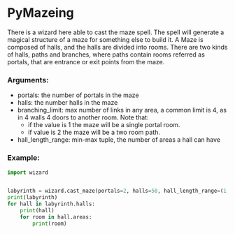 # PyMazeing
There is a wizard here able to cast the maze spell.
The spell will generate a magical structure of a maze for something else to build it.
A Maze is composed of halls, and the halls are divided into rooms.
There are two kinds of halls, paths and branches, where paths contain rooms referred as portals, that are entrance or exit points from the maze.

### Arguments:
- portals: the number of portals in the maze
- halls: the number halls in the maze 
- branching_limit: max number of links in any area, a common limit is 4, as in 4 walls 4 doors to another room.
Note that:
   - if the value is 1 the maze will be a single portal room.
   - if value is 2 the maze will be a two room path.
- hall_length_range: min-max tuple, the number of areas a hall can have

### Example:
```python
import wizard


labyrinth = wizard.cast_maze(portals=2, halls=50, hall_length_range=(1, 100)
print(labyrinth)
for hall in labyrinth.halls:
    print(hall)
    for room in hall.areas:
        print(room)
```
